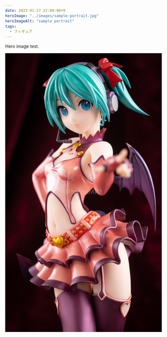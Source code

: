 ```yaml
---
date: 2023-01-27 22:09:00+9
heroImage: "../images/sample-portrait.jpg"
heroImageAlt: "sample portrait"
tags:
  - フィギュア
---
```


Hero image test.

![sample-portrait](../images/sample-portrait.jpg)
